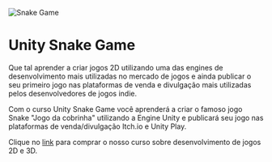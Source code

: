 ![Snake Game](https://user-images.githubusercontent.com/24437447/174420324-139c961e-bd47-4b65-a7b7-67d5fc50d87e.jpg)
# Unity Snake Game

Que tal aprender a criar jogos 2D utilizando uma das engines de desenvolvimento mais utilizadas no mercado de jogos e ainda publicar o seu primeiro jogo nas plataformas de venda e divulgação mais utilizadas pelos desenvolvedores de jogos indie.

Com o curso Unity Snake Game você aprenderá a criar o famoso jogo Snake "Jogo da cobrinha" utilizando a Engine Unity e publicará seu jogo nas plataformas de venda/divulgação Itch.io e Unity Play.

Clique no [link](http://desenvolvedordejogos.dfilitto.com.br/) para comprar o nosso curso sobre desenvolvimento de jogos 2D e 3D.
